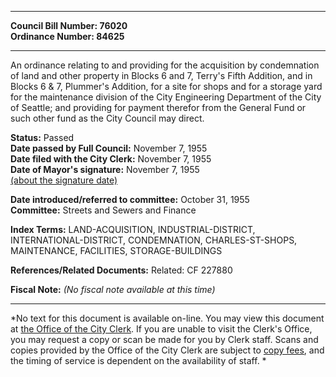 * * * * *  
  
**Council Bill Number: [](#h0)[](#h2)76020**   
**Ordinance Number: 84625**  
  
* * * * *  
  
An ordinance relating to and providing for the acquisition by condemnation of land and other property in Blocks 6 and 7, Terry's Fifth Addition, and in Blocks 6 & 7, Plummer's Addition, for a site for shops and for a storage yard for the maintenance division of the City Engineering Department of the City of Seattle; and providing for payment therefor from the General Fund or such other fund as the City Council may direct.  
  
**Status:** Passed   
**Date passed by Full Council:** November 7, 1955   
**Date filed with the City Clerk:** November 7, 1955   
**Date of Mayor's signature:** November 7, 1955   
[(about the signature date)](/~public/approvaldate.htm)   
  
  
**Date introduced/referred to committee:** October 31, 1955   
**Committee:** Streets and Sewers and Finance   
  
**Index Terms:** LAND-ACQUISITION, INDUSTRIAL-DISTRICT, INTERNATIONAL-DISTRICT, CONDEMNATION, CHARLES-ST-SHOPS, MAINTENANCE, FACILITIES, STORAGE-BUILDINGS  
  
**References/Related Documents:** Related: CF 227880  
  
**Fiscal Note:** *(No fiscal note available at this time)*  
  
* * * * *  
  
*No text for this document is available on-line. You may view this document at [the Office of the City Clerk](http://www.seattle.gov/leg/clerk/contactUs.htm). If you are unable to visit the Clerk's Office, you may request a copy or scan be made for you by Clerk staff. Scans and copies provided by the Office of the City Clerk are subject to [copy fees](http://clerk.seattle.gov/~public/clerkfees.htm), and the timing of service is dependent on the availability of staff. *  
  
  
